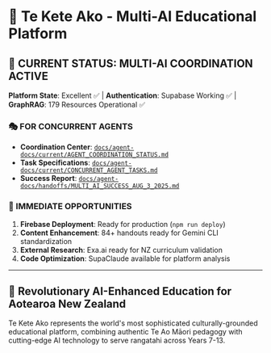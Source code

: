 # 🌟 Te Kete Ako - Multi-AI Educational Platform

## 🚀 CURRENT STATUS: MULTI-AI COORDINATION ACTIVE
**Platform State**: Excellent ✅ | **Authentication**: Supabase Working ✅ | **GraphRAG**: 179 Resources Operational ✅

### 🎭 FOR CONCURRENT AGENTS
- **Coordination Center**: [`docs/agent-docs/current/AGENT_COORDINATION_STATUS.md`](docs/agent-docs/current/AGENT_COORDINATION_STATUS.md)
- **Task Specifications**: [`docs/agent-docs/current/CONCURRENT_AGENT_TASKS.md`](docs/agent-docs/current/CONCURRENT_AGENT_TASKS.md)
- **Success Report**: [`docs/agent-docs/handoffs/MULTI_AI_SUCCESS_AUG_3_2025.md`](docs/agent-docs/handoffs/MULTI_AI_SUCCESS_AUG_3_2025.md)

### 🎯 IMMEDIATE OPPORTUNITIES
1. **Firebase Deployment**: Ready for production (`npm run deploy`)
2. **Content Enhancement**: 84+ handouts ready for Gemini CLI standardization
3. **External Research**: Exa.ai ready for NZ curriculum validation
4. **Code Optimization**: SupaClaude available for platform analysis

---

## 🌟 Revolutionary AI-Enhanced Education for Aotearoa New Zealand

Te Kete Ako represents the world's most sophisticated culturally-grounded educational platform, combining authentic Te Ao Māori pedagogy with cutting-edge AI technology to serve rangatahi across Years 7-13.
